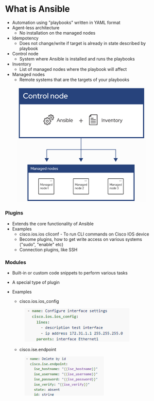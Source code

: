 # What is Ansible

* Automation using "playbooks" written in YAML format
* Agent-less architecture
  * No installation on the managed nodes
* Idempotency
  * Does not change/write if target is already in state described by playbook
* Control node
  * System where Ansible is installed and runs the playbooks
* Inventory
  * List of managed nodes where the playbook will affect
* Managed nodes
  * Remote systems that are the targets of your playbooks

<figure><img src="../../.gitbook/assets/image (18) (1).png" alt="" width="462"><figcaption></figcaption></figure>

### Plugins

* Extends the core functionality of Ansible
* Examples
  * cisco.ios.ios cliconf - To run CLI commands on Cisco IOS device
  * Become plugins, how to get write access on various systems ("sudo", "enable" etc)
  * Connection plugins, like SSH

### Modules

* Built-in or custom code snippets to perform various tasks
* A special type of plugin
*   Examples

    * cisco.ios.ios\_config

    <div align="left"><figure><img src="../../.gitbook/assets/image (1) (1) (1).png" alt="" width="345"><figcaption></figcaption></figure></div>

    * cisco.ise.endpoint

    <div align="left"><figure><img src="../../.gitbook/assets/image (2) (1) (1).png" alt="" width="261"><figcaption></figcaption></figure></div>

